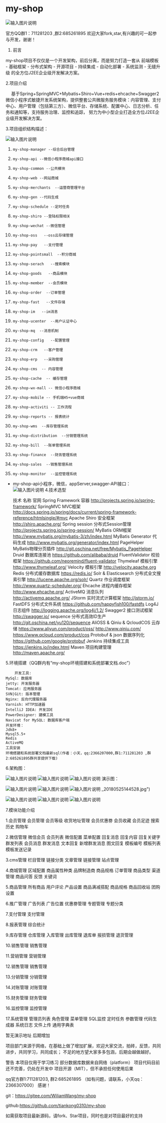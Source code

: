# my-shop

![输入图片说明](https://gitee.com/uploads/images/2018/0608/123315_a538a655_1951565.png "微信图片_20180608123202.png")

官方QQ群1：711281203 ,群2:685261895  欢迎大家fork,star,有兴趣的可一起参与开发，谢谢！
 1. 前言

   my-shop项目不仅仅是一个开发架构，前后分离，而是努力打造一套从 前端模板 - 基础框架 - 分布式架构 - 开源项目 - 持续集成 - 自动化部署 - 系统监测 - 无缝升级 的全方位J2EE企业级开发解决方案。

 2.项目介绍

　 基于Spring+SpringMVC+Mybatis+Shiro+Vue+redis+ehcache+Swagger2微信小程序式敏捷开发系统架构，提供整套公共微服务服务模块：内容管理、支付中心、用户管理（包括第三方）、微信平台、存储系统、配置中心、日志分析、任务和通知等，支持服务治理、监控和追踪，
努力为中小型企业打造全方位J2EE企业级开发解决方案。

 3.项目组织结构描述：

![输入图片说明](https://gitee.com/uploads/images/2018/0608/111511_dcf14260_1951565.png "2018060811.png")
    

1.     my-shop-manager --综合后台管理
1.     my-shop-api --微信小程序商城api接口
1.     my-shop-common --公共模块
1.     my-shop-web --网站商城
1.     my-shop-merchants  --运营商管理平台
1.     my-shop-gen --代码生成
1.     my-shop-schedule --定时任务
1.     my-shop-shiro --登陆权限相关
1.     my-shop-wechat --微信管理
1.     my-shop-oss   --oss云存储管理
1.     my-shop-pay   --支付管理
1.     my-shop-pointsmall  --积分商城
1.     my-shop-serach   --搜索模块
1.     my-shop-goods   --商品模块
1.     my-shop-member  --会员模块
1.     my-shop-order  --订单管理
1.     my-shop-fast   --文件存储
1.     my-shop-im   --im消息
1.     my-shop-ucenter  --用户认证中心
1.     my-shop-mq  --消息机制
1.     my-shop-config   --配置管理
1.     my-shop-crm   --客户管理
1.     my-shop-erp   --采购管理
1.     my-shop-cms  -- 内容管理
1.     my-shop-cache  -- 缓存管理
1.     my-shop-wx-mall -- 微信小程序商城
1.     my-shop-mobile -- 手机端H5+vue商城
1.     my-shop-activiti -- 工作流程
1.     my-shop-reports -- 报表统计
1.     my-shop-wms  --库存管理系统
1.     my-shop-distribution  --分销管理系统
1.     my-shop-bill  --账单管理系统
1.     my-shop-finance  --财务管理系统
1.     my-shop-sales  --销售管理系统
1.     my-shop-monitor  --监控管理系统

- my-shop-api小程序，微信，appServer,swagger-API接口：
![输入图片说明](https://gitee.com/uploads/images/2018/0608/111657_ef87a5e5_1951565.png "2222222222221png.png")
4.技术选型

    技术	名称	官网
    Spring Framework	容器	http://projects.spring.io/spring-framework/
    SpringMVC	MVC框架	http://docs.spring.io/spring/docs/current/spring-framework-reference/htmlsingle/#mvc
    Apache Shiro	安全框架	http://shiro.apache.org/
    Spring session	分布式Session管理	http://projects.spring.io/spring-session/
    MyBatis	ORM框架	http://www.mybatis.org/mybatis-3/zh/index.html
    MyBatis Generator	代码生成	http://www.mybatis.org/generator/index.html
    PageHelper	MyBatis物理分页插件	http://git.oschina.net/free/Mybatis_PageHelper
    Druid	数据库连接池	https://github.com/alibaba/druid
    FluentValidator	校验框架	https://github.com/neoremind/fluent-validator
    Thymeleaf	模板引擎	http://www.thymeleaf.org/
    Velocity	模板引擎	http://velocity.apache.org
    Redis	分布式缓存数据库	https://redis.io/
    Solr & Elasticsearch	分布式全文搜索引擎	http://lucene.apache.org/solr/ 
    Quartz	作业调度框架	http://www.quartz-scheduler.org/
    Ehcache	进程内缓存框架	http://www.ehcache.org/
    ActiveMQ	消息队列	http://activemq.apache.org/
    JStorm	实时流式计算框架	http://jstorm.io/
    FastDFS	分布式文件系统	https://github.com/happyfish100/fastdfs
    Log4J	日志组件	http://logging.apache.org/log4j/1.2/
    Swagger2	接口测试框架	http://swagger.io/
    sequence	分布式高效ID生产	http://git.oschina.net/yu120/sequence
    AliOSS & Qiniu & QcloudCOS	云存储	https://www.aliyun.com/product/oss/ http://www.qiniu.com/ 
    https://www.qcloud.com/product/cos
    Protobuf & json	数据序列化	https://github.com/google/protobuf
    Jenkins	持续集成工具	https://jenkins.io/index.html
    Maven	项目构建管理	http://maven.apache.org/

5.环境搭建（QQ群内有“my-shop环境搭建和系统部署文档.doc”）

    	开发工具:
	MySql: 数据库
	jetty: 开发服务器
	Tomcat: 应用服务器
	SVN|Git: 版本管理
	Nginx: 反向代理服务器
	Varnish: HTTP加速器
	IntelliJ IDEA: 开发IDE
	PowerDesigner: 建模工具
	Navicat for MySQL: 数据库客户端
	开发环境：
	Jdk8+
	Mysql5.5+
	Redis
	ActiveMQ
	工具安装
	环境搭建和系统部署文档最新sql(作者：小天，qq:2366207000,群1:711281203 ,群2:685261895群共享提供下载)

6.架构图：

   ![输入图片说明](https://gitee.com/uploads/images/2018/0608/123435_794ce455_1951565.jpeg "微信图片_20180608123021.jpg")
![输入图片说明](https://gitee.com/uploads/images/2018/0608/123444_8a30f946_1951565.jpeg "微信图片_20180608123050.jpg")
![输入图片说明](https://gitee.com/uploads/images/2018/0525/152007_6cdbfcc6_1951565.jpeg "微信图片_20180525144346.jpg")
演示图：

![输入图片说明](https://gitee.com/uploads/images/2018/0525/152023_63986906_1951565.png "微信图片_20180525144441.png")
![输入图片说明](https://gitee.com/uploads/images/2018/0608/124505_d980f893_1951565.png "manage0.png")
![输入图片说明](https://gitee.com/uploads/images/2018/0608/124515_9a3f9a29_1951565.png "manage01.png")
_20180525144528.jpg")

![输入图片说明](https://gitee.com/uploads/images/2018/0608/124539_10f18dd5_1951565.png "manage02.png")
![输入图片说明](https://gitee.com/uploads/images/2018/0608/124548_a529d502_1951565.png "manage03.png")
![输入图片说明](https://gitee.com/uploads/images/2018/0608/131133_0777d915_1951565.png "ys01.png")

7.模块功能介绍

1.会员管理
会员管理
会员等级
收货地址管理
会员优惠劵
会员收藏
会员足迹
搜索历史
购物车

2.微信管理
微信会员
会员列表
微信配置
菜单配置
回复消息
回复内容
回复关键字
群发列表
会员消息
群发消息
文本回复
新增群发消息
图文回复
模板编号
模板列表
模板发送记录

3.cms管理
栏目管理
链接分类
文章管理
链接管理
站点管理

4.商城管理
区域配置
商品属性种类
品牌制造商
商品规格
订单管理
商品类型
渠道管理
商品问答
反馈
关键词

5.商品管理
所有商品
用户评论
产品设置
商品满减搭配
商品规格
商品回收站
团购设置

6.推广管理
广告列表
广告位置
优惠劵管理
专题管理
专题分类

7.支付管理
支付管理

8.报表管理
综合统计

9.库存管理
仓库管理
入库管理
出库管理
退库单
报损管理
退货管理

10.销售管理
销售管理

11.营销管理
营销管理

12.销售管理
销售管理

13.分销管理
分销管理

14.对账管理
对账管理

15.财务管理
财务管理

16.监控管理
监控管理

17.系统管理
管理员列表
角色管理
菜单管理
SQL监控
定时任务
参数管理
代码生成器
系统日志
文件上传
通用字典表

暂无演示地址
后期增加

项目部门来源于网络，在基础上做了增加扩展，欢迎大家交流，拍砖，反馈，共同进步，共同学习，共同成长；
不足的地方望大家多多包涵，后期会越做越好。

警告
本项目仅用于学习练习
部分数据库数据来自网络（platform）
项目代码目前还不完善，仍处在开发中
项目开源（MIT），但不承担任何使用后果

qq官方群1:711281203, 群2:685261895 （如有问题，请联系，小天qq：2366307000）
感谢！

git：https://gitee.com/WiliamWang/my-shop

github:https://github.com/tiankong0310/my-shop

如需获取项目最新源码，请fork、Star项目，同时也是对项目最好的支持

    
